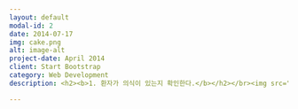 ```yaml
---
layout: default
modal-id: 2
date: 2014-07-17
img: cake.png
alt: image-alt
project-date: April 2014
client: Start Bootstrap
category: Web Development
description: <h2><b>1. 환자가 의식이 있는지 확인한다.</b></h2></br><img src="http://www.kacpr.org/image/illust/1_img1.gif"></br>주위의 안전을 확인하고 환자에게 다가가서, "괜찮으세요?" 하고 큰 소리로 물어보며 환자의 의식을 확인한다. 눈으로 훑으면서 호흡이 있는지도 확인한다.</br>외상이 의심된다면 절대로 흔들지 말 것.</br>경추나 척추를 다쳤을 경우 흔들면 2차 손상을 일으킬 수 있다.</br><h2><b>2. 주변에 있는 사람에게 환자의 상태를 알리고 119에 신고할 것을 요청한다.</b></h2><img src="http://www.kacpr.org/image/illust/1_img2.gif"></br>이 때 주변인에게 손가락으로 찌르는 제스처와 함께 눈을 맞추어야 하며 특히 단호한 목소리로 "청바지에 빨간 티 입으신 분!"하는 식으로 확실하게 지목하여야 한다. 그렇지 않으면 군중심리와 방관자 효과로 인해 책임감이 분산되어 아무도 신고를 안 하는 상황이 일어날 수 있다.</br>장소가 규모가 큰 역이나 공항 등인 경우 AED가 비치되어 있을 수 있으니 한 사람에게는 신고를, 다른 사람에게는 AED를 가지고고 올 것을 요청한다.</br><h2><b>3. 흉부압박을 실시한다.</b></h2><img src="http://www.kacpr.org/image/illust/1_img3.gif"></br>한쪽 손등 위에 다른 쪽 손바닥을 얹어 깍지를 끼고 아래쪽 손가락을 위로 젖힌 상태에서 아래쪽 손바닥의 가장 밑 부분으로 환자의 양쪽 가슴 중앙지점,을 4~5cm 깊이 위치를 분당 100회 이상의 속도로 30회 압박한다.</br>두 팔을 굽히지 않게 곧게 펴서 지면과 수직이 되도록 하여, 팔 힘이 아닌 모든 체중을 실어 박력 있게 누른다. 영화나 드라마에서 나오는 것처럼 조물조물하면 안 되며 사람을 압축 내지는 눌러 죽일 기세로 눌러야 한다. 그리고 압박 사이에는 환자의 흉부가 이전 모양으로 돌아올 수 있도록 압박한 팔을 충분히 위로 들어올려 주어야 한다. 이 때 손을 가슴에서 떼지 않도록 한다. 흉부압박을 중단하는 시간은 10초를 넘기면 안 된다.</br>1.엎드린 환자의 경우 바닥에 눕힐 때 환자가 외상이 있음이 의심된다면 두 사람 이상의 도움을 받아 환자의 머리와 목과 몸이 통나무처럼 일자가 되도록 동시에 눕히도록 한다.</br>2.환자의 옷이 심폐소생술에 방해가 되는 종류일 경우(단추나 브레지어등) 안전을 위해서 제거하는것이 좋다. 물론 그럴여유가 없다면 생략해도 상관없지만 찰과상등의 외상을 입힐 가능성이 있다.</br><h2><b>4. 2회의 인공호흡을 실시한다.</h2></b></br><img src="http://www.kacpr.org/image/illust/1_img4.gif"></br>이마를 눌러 젖히고 턱을 손가락으로 받쳐드는 자세를 취한다. 1초에 걸쳐서 숨을 들여넣어야 하면 숨을 넣어주면서 가슴이 올라가는지 확인해야 된다. 입은 동그랗게 오므리고 불어넣어야 된다. </br>1.너무 세게 불어넣으면 기흉이 생길 수 있다.</br>2.경험이 없고 경황도 없는 일반인은 생략해도 된다.</br>실제로 미국이나 영국 같은 선진국에서는 인공호흡을 배제한 CPR을 보급하고 있고 인공호흡으로 인한 부작용도 존재하니 명심하도록 하자.</br><h2><b>5. 이후 30회의 흉부압박과 2회의 인공호흡을 반복한다.</h2><b></br><img src="http://www.kacpr.org/image/illust/1_img5.gif"></br>환자의 자발적인 호흡이 돌아오거나, 구급대원이 현장에 도착해서 환자를 인계받을 때까지 실시한다. <b>절대로 '구급차가 도착할 때까지'가 아니다.</b></br><h2><b>6. 회복</h2></b></br><img src="http://www.kacpr.org/image/illust/1_img6.gif"></br>환자가 안정화 단계에 접어들었다. 구급대원이 현장에 도착할 때 까지 환자의 추이를 살펴본다.!

---
```


